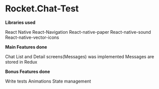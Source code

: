# Rocket.Chat-Test

<b>Libraries used</b>

React Native
React-Navigation
React-native-paper
React-native-sound
React-native-vector-icons

<b>Main Features done</b>

Chat List and Detail screens(Messages) was implemented
Messages are stored in Redux

<b>Bonus Features done</b>

Write tests
Animations
State management
